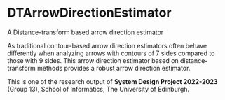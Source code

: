 # DTArrowDirectionEstimator
A Distance-transform based arrow direction estimator

As traditional contour-based arrow direction estimators often behave differently when analyzing arrows with contours of 7 sides compared to those with 9 sides. This arrow direction estimator based on distance-transform methods provides a robust arrow direction estimator.

This is one of the research output of **System Design Project 2022-2023** (Group 13), School of Informatics, The University of Edinburgh.
